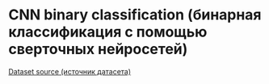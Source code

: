 # CNN binary classification (бинарная классификация с помощью сверточных нейросетей)
[Dataset source (источник датасета)](https://figshare.com/articles/dataset/VK_binary_classification/13712215)
